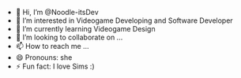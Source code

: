 - 👋 Hi, I’m @Noodle-itsDev
- 👀 I’m interested in Videogame Developing and Software Developer
- 🌱 I’m currently learning Videogame Design
- 💞️ I’m looking to collaborate on ...
- 📫 How to reach me ...
- 😄 Pronouns: she
- ⚡ Fun fact: I love Sims :)

<!---
Noodle-itsDev/Noodle-itsDev is a ✨ special ✨ repository because its `README.md` (this file) appears on your GitHub profile.
You can click the Preview link to take a look at your changes.
--->
